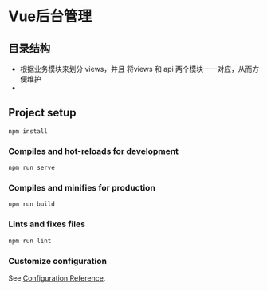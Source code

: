 # Vue后台管理
## 目录结构
- 根据业务模块来划分 views，并且 将views 和 api 两个模块一一对应，从而方便维护  
- 

## Project setup
```
npm install
```

### Compiles and hot-reloads for development
```
npm run serve
```

### Compiles and minifies for production
```
npm run build
```

### Lints and fixes files
```
npm run lint
```

### Customize configuration
See [Configuration Reference](https://cli.vuejs.org/config/).
